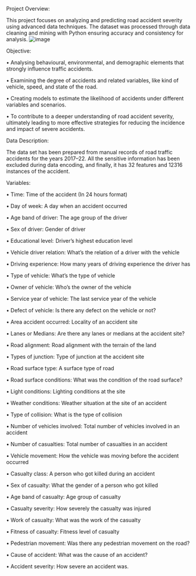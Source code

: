 Project Overview: 

This project focuses on analyzing and predicting road accident severity using advanced data techniques. The dataset was processed through data cleaning and mining with Python ensuring accuracy and consistency for analysis. 
![image](https://github.com/user-attachments/assets/f5c26b6e-210d-4849-8940-2b19259c4438)

Objective:

•	Analysing behavioural, environmental, and demographic elements that strongly influence traffic accidents.

•	Examining the degree of accidents and related variables, like kind of vehicle, speed, and state of the road.

•	Creating models to estimate the likelihood of accidents under different variables and scenarios. 

•	To contribute to a deeper understanding of road accident severity, ultimately leading to more effective strategies for reducing the incidence and impact of severe accidents.

Data Description:

The data set has been prepared from manual records of road traffic accidents for the years 2017–22. All the sensitive information has been excluded during data encoding, and finally, it has 32 features and 12316 instances of the accident. 

Variables:

•	Time: Time of the accident (In 24 hours format)

•	Day of week: A day when an accident occurred

•	Age band of driver: The age group of the driver

•	Sex of driver: Gender of driver

•	Educational level:  Driver’s highest education level

•	Vehicle driver relation: What’s the relation of a driver with the vehicle

•	Driving experience: How many years of driving experience the driver has

•	Type of vehicle: What’s the type of vehicle

•	Owner of vehicle: Who’s the owner of the vehicle

•	Service year of vehicle: The last service year of the vehicle

•	Defect of vehicle: Is there any defect on the vehicle or not?

•	Area accident occurred: Locality of an accident site

•	Lanes or Medians: Are there any lanes or medians at the accident site?

•	Road alignment: Road alignment with the terrain of the land

•	Types of junction: Type of junction at the accident site

•	Road surface type: A surface type of road

•	Road surface conditions: What was the condition of the road surface?

•	Light conditions: Lighting conditions at the site

•	Weather conditions: Weather situation at the site of an accident

•	Type of collision: What is the type of collision

•	Number of vehicles involved: Total number of vehicles involved in an accident

•	Number of casualties: Total number of casualties in an accident

•	Vehicle movement: How the vehicle was moving before the accident occurred

•	Casualty class: A person who got killed during an accident

•	Sex of casualty: What the gender of a person who got killed

•	Age band of casualty: Age group of casualty

•	Casualty severity: How severely the casualty was injured

•	Work of casualty: What was the work of the casualty

•	Fitness of casualty: Fitness level of casualty

•	Pedestrian movement: Was there any pedestrian movement on the road?

•	Cause of accident: What was the cause of an accident?

•	Accident severity: How severe an accident was.
